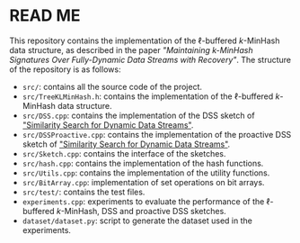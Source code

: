# READ ME
This repository contains the implementation of the $\ell$-buffered $k$-MinHash data structure, as described in the paper *"Maintaining $k$-MinHash Signatures Over Fully-Dynamic Data Streams with Recovery"*.
The structure of the repository is as follows:
- `src/`: contains all the source code of the project.
- `src/TreeKLMinHash.h`: contains the implementation of the $\ell$-buffered $k$-MinHash data structure.
- `src/DSS.cpp`: contains the implementation of the DSS sketch of ["Similarity Search for Dynamic Data Streams"](https://ieeexplore.ieee.org/abstract/document/8713878). 
- `src/DSSProactive.cpp`: contains the implementation of the proactive DSS sketch of ["Similarity Search for Dynamic Data Streams"](https://ieeexplore.ieee.org/abstract/document/8713878).
- `src/Sketch.cpp`: contains the interface of the sketches.
- `src/hash.cpp`: contains the implementation of the hash functions.
- `src/Utils.cpp`: contains the implementation of the utility functions.
- `src/BitArray.cpp`: implementation of set operations on bit arrays.
- `src/test/`: contains the test files.
- `experiments.cpp`: experiments to evaluate the performance of the $\ell$-buffered $k$-MinHash, DSS and proactive DSS sketches.
- `dataset/dataset.py`: script to generate the dataset used in the experiments.
